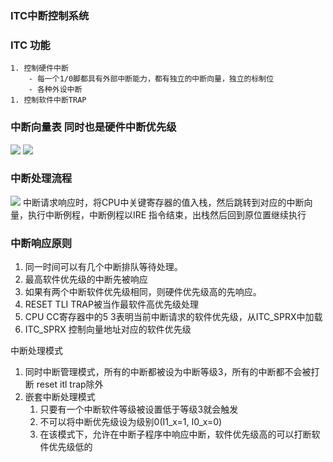 ### ITC中断控制系统
### ITC 功能
	1. 控制硬件中断
		- 每一个1/0脚都具有外部中断能力，都有独立的中断向量，独立的标制位
		- 各种外设中断
	1. 控制软件中断TRAP
### 中断向量表 同时也是硬件中断优先级
![](https://private-warehouse-1317335037.cos.ap-guangzhou.myqcloud.com/Test/Screenshot%202023-05-15%20213437.png)
![](https://private-warehouse-1317335037.cos.ap-guangzhou.myqcloud.com/Test/Screenshot%202023-05-15%20213853.png)

### 中断处理流程
 ![](https://private-warehouse-1317335037.cos.ap-guangzhou.myqcloud.com/Test/Screenshot%202023-04-27%20224910.png)
 中断请求响应时，将CPU中关键寄存器的值入栈，然后跳转到对应的中断向量，执行中断例程，中断例程以IRE 指令结束，出栈然后回到原位置继续执行

### 中断响应原则
1. 同一时间可以有几个中断排队等待处理。
2. 最高软件优先级的中断先被响应
3. 如果有两个中断软件优先级相同，则硬件优先级高的先响应。
4. RESET TLI TRAP被当作最软件高优先级处理
5. CPU CC寄存器中的5 3表明当前中断请求的软件优先级，从ITC_SPRX中加载
6. ITC_SPRX 控制向量地址对应的软件优先级

中断处理模式
1. 同时中断管理模式，所有的中断都被设为中断等级3，所有的中断都不会被打断 reset itl trap除外
2. 嵌套中断处理模式
	1.  只要有一个中断软件等级被设置低于等级3就会触发 
	2.  不可以将中断优先级设为级别0(I1_x=1, I0_x=0)
	3.  在该模式下，允许在中断子程序中响应中断，软件优先级高的可以打断软件优先级低的
